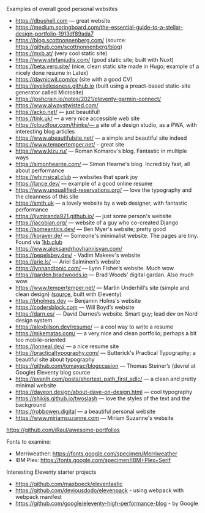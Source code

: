 Examples of overall good personal websites
- https://dbushell.com — great website
- https://medium.springboard.com/the-essential-guide-to-a-stellar-design-portfolio-1913df89ada7
- https://blog.scottnonnenberg.com/ (source: https://github.com/scottnonnenberg/blog)
- https://mxb.at/ (very cool static site)
- https://www.stefanjudis.com/ (good static site; built with Nuxt)
- https://beta.vero.site/ (nice, clean static site made in Hugo; example of a nicely done resume in Latex)
- https://davnicwil.com/cv (site with a good CV)
- https://eyelidlessness.github.io (built using a preact-based static-site generator called Microsite)
- https://joshcrain.io/notes/2021/eleventy-garmin-connect/
- https://www.alwaystwisted.com/
- https://acko.net/ — just beautiful!
- https://tink.uk/ — a very nice accessible web site
- https://cloudfour.com/thinks/— a site of a design studio, as a PWA, with interesting blog articles
- https://www.abeautifulsite.net/ — a simple and beautiful site indeed
- https://www.tempertemper.net/ - great site
- https://www.kizu.ru/ — Roman Komarov's blog. Fantastic in multiple ways
- https://simonhearne.com/ — Simon Hearne's blog. Incredibly fast, all about performance
- https://whimsical.club — websites that spark joy
- https://lance.dev/ — example of a good online resume
- https://www.unqualified-reservations.org/ — love the typography and the cleanness of this site
- https://smth.uk — a lovely website by a web designer, with fantastic performance
- https://ljvmiranda921.github.io/ — just some person's website
- https://jacobian.org/ — website of a guy who co-created Django
- https://someantics.dev/ — Ben Myer's website; pretty good
- https://korayer.de/ — Someone's minimalist website. The pages are tiny. Found via [1kb.club](https://1kb.club/)
- https://www.aleksandrhovhannisyan.com/
- https://pepelsbey.dev/ - Vadim Makeev's website
- https://arie.ls/ — Ariel Salminen’s website
- https://lynnandtonic.com/ — Lynn Fisher’s website. Much wow.
- https://garden.bradwoods.io — Brad Woods’ digital gardan. Also much wow.
- https://www.tempertemper.net/ — Martin Underhill‘s site (simple and clean design) ([source](https://github.com/tempertemper/www.tempertemper.net), built with Eleventy)
- https://bholmes.dev — Benjamin Holms's website
- https://codersblock.com — Will Boyd’s website
- https://darn.es/ — David Darnes’s website. Smart guy; lead dev on Nord design system
- https://alexbilson.dev/resume/ — a cool way to write a resume
- https://mikematas.com/ — a very nice and clean portfolio; perhaps a bit too mobile-oriented
- https://jonneal.dev/ — a nice resume site
- https://practicaltypography.com/ — Butterick's Practical Typography; a beautiful site about typography
- https://github.com/tomayac/blogccasion — Thomas Steiner’s (devrel at Google) Eleventy blog source
- https://evanlh.com/posts/shortest_path_first_sdlc/ — a clean and pretty minimal website
- https://daveon.design/about-dave-on-design.html — cool typography
- https://shikijs.github.io/twoslash — love the styles of the text and the background
- https://robbowen.digital — a beautiful personal website
- https://www.miriamsuzanne.com — Miriam Suzanne's website

https://github.com/iRaul/awesome-portfolios

Fonts to examine:
- Merriweather: https://fonts.google.com/specimen/Merriweather
- IBM Plex: https://fonts.google.com/specimen/IBM+Plex+Serif

Interesting Eleventy starter projects
- https://github.com/maxboeck/eleventastic
- https://github.com/deviousdodo/elevenpack - using webpack with webpack manifest
- https://github.com/google/eleventy-high-performance-blog - by Google
